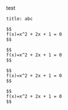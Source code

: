 test


````ad-quote
title: abc

$$
f(x)=x^2 + 2x + 1 = 0
$$

$$
f(x)=x^2 + 2x + 1 = 0
$$

$$
f(x)=x^2 + 2x + 1 = 0
$$

$$
f(x)=x^2 + 2x + 1 = 0
$$

````


